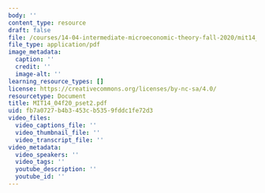```yaml
---
body: ''
content_type: resource
draft: false
file: /courses/14-04-intermediate-microeconomic-theory-fall-2020/mit14_04f20_pset2.pdf
file_type: application/pdf
image_metadata:
  caption: ''
  credit: ''
  image-alt: ''
learning_resource_types: []
license: https://creativecommons.org/licenses/by-nc-sa/4.0/
resourcetype: Document
title: MIT14_04f20_pset2.pdf
uid: fb7a0727-b4b3-453c-b535-9fddc1fe72d3
video_files:
  video_captions_file: ''
  video_thumbnail_file: ''
  video_transcript_file: ''
video_metadata:
  video_speakers: ''
  video_tags: ''
  youtube_description: ''
  youtube_id: ''
---
```

